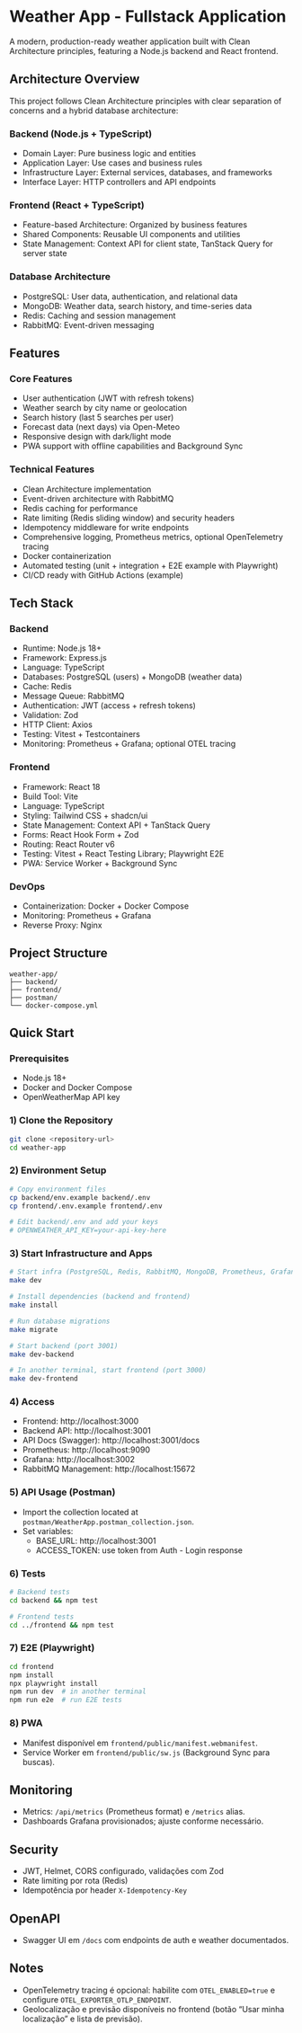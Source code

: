 # Weather App - Fullstack Application

A modern, production-ready weather application built with Clean Architecture principles, featuring a Node.js backend and React frontend.

## Architecture Overview

This project follows Clean Architecture principles with clear separation of concerns and a hybrid database architecture:

### Backend (Node.js + TypeScript)
- Domain Layer: Pure business logic and entities
- Application Layer: Use cases and business rules
- Infrastructure Layer: External services, databases, and frameworks
- Interface Layer: HTTP controllers and API endpoints

### Frontend (React + TypeScript)
- Feature-based Architecture: Organized by business features
- Shared Components: Reusable UI components and utilities
- State Management: Context API for client state, TanStack Query for server state

### Database Architecture
- PostgreSQL: User data, authentication, and relational data
- MongoDB: Weather data, search history, and time-series data
- Redis: Caching and session management
- RabbitMQ: Event-driven messaging

## Features

### Core Features
- User authentication (JWT with refresh tokens)
- Weather search by city name or geolocation
- Search history (last 5 searches per user)
- Forecast data (next days) via Open-Meteo
- Responsive design with dark/light mode
- PWA support with offline capabilities and Background Sync

### Technical Features
- Clean Architecture implementation
- Event-driven architecture with RabbitMQ
- Redis caching for performance
- Rate limiting (Redis sliding window) and security headers
- Idempotency middleware for write endpoints
- Comprehensive logging, Prometheus metrics, optional OpenTelemetry tracing
- Docker containerization
- Automated testing (unit + integration + E2E example with Playwright)
- CI/CD ready with GitHub Actions (example)

## Tech Stack

### Backend
- Runtime: Node.js 18+
- Framework: Express.js
- Language: TypeScript
- Databases: PostgreSQL (users) + MongoDB (weather data)
- Cache: Redis
- Message Queue: RabbitMQ
- Authentication: JWT (access + refresh tokens)
- Validation: Zod
- HTTP Client: Axios
- Testing: Vitest + Testcontainers
- Monitoring: Prometheus + Grafana; optional OTEL tracing

### Frontend
- Framework: React 18
- Build Tool: Vite
- Language: TypeScript
- Styling: Tailwind CSS + shadcn/ui
- State Management: Context API + TanStack Query
- Forms: React Hook Form + Zod
- Routing: React Router v6
- Testing: Vitest + React Testing Library; Playwright E2E
- PWA: Service Worker + Background Sync

### DevOps
- Containerization: Docker + Docker Compose
- Monitoring: Prometheus + Grafana
- Reverse Proxy: Nginx

## Project Structure

```
weather-app/
├── backend/
├── frontend/
├── postman/
└── docker-compose.yml
```

## Quick Start

### Prerequisites
- Node.js 18+
- Docker and Docker Compose
- OpenWeatherMap API key

### 1) Clone the Repository
```bash
git clone <repository-url>
cd weather-app
```

### 2) Environment Setup
```bash
# Copy environment files
cp backend/env.example backend/.env
cp frontend/.env.example frontend/.env

# Edit backend/.env and add your keys
# OPENWEATHER_API_KEY=your-api-key-here
```

### 3) Start Infrastructure and Apps
```bash
# Start infra (PostgreSQL, Redis, RabbitMQ, MongoDB, Prometheus, Grafana)
make dev

# Install dependencies (backend and frontend)
make install

# Run database migrations
make migrate

# Start backend (port 3001)
make dev-backend

# In another terminal, start frontend (port 3000)
make dev-frontend
```

### 4) Access
- Frontend: http://localhost:3000
- Backend API: http://localhost:3001
- API Docs (Swagger): http://localhost:3001/docs
- Prometheus: http://localhost:9090
- Grafana: http://localhost:3002
- RabbitMQ Management: http://localhost:15672

### 5) API Usage (Postman)
- Import the collection located at `postman/WeatherApp.postman_collection.json`.
- Set variables:
  - BASE_URL: http://localhost:3001
  - ACCESS_TOKEN: use token from Auth - Login response

### 6) Tests
```bash
# Backend tests
cd backend && npm test

# Frontend tests
cd ../frontend && npm test
```

### 7) E2E (Playwright)
```bash
cd frontend
npm install
npx playwright install
npm run dev  # in another terminal
npm run e2e  # run E2E tests
```

### 8) PWA
- Manifest disponível em `frontend/public/manifest.webmanifest`.
- Service Worker em `frontend/public/sw.js` (Background Sync para buscas).

## Monitoring
- Metrics: `/api/metrics` (Prometheus format) e `/metrics` alias.
- Dashboards Grafana provisionados; ajuste conforme necessário.

## Security
- JWT, Helmet, CORS configurado, validações com Zod
- Rate limiting por rota (Redis)
- Idempotência por header `X-Idempotency-Key`

## OpenAPI
- Swagger UI em `/docs` com endpoints de auth e weather documentados.

## Notes
- OpenTelemetry tracing é opcional: habilite com `OTEL_ENABLED=true` e configure `OTEL_EXPORTER_OTLP_ENDPOINT`.
- Geolocalização e previsão disponíveis no frontend (botão “Usar minha localização” e lista de previsão).
